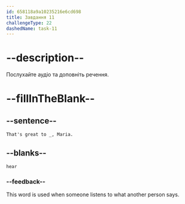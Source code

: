 ```yaml
---
id: 658118a9a10235216e6cd698
title: Завдання 11
challengeType: 22
dashedName: task-11
---
```


<!--
AUDIO REFERENCE: 
Brian: That's great to hear, Maria.
-->

# --description--

Послухайте аудіо та доповніть речення.

# --fillInTheBlank--

## --sentence--

`That's great to _, Maria.`

## --blanks--

`hear`

### --feedback--

This word is used when someone listens to what another person says.
